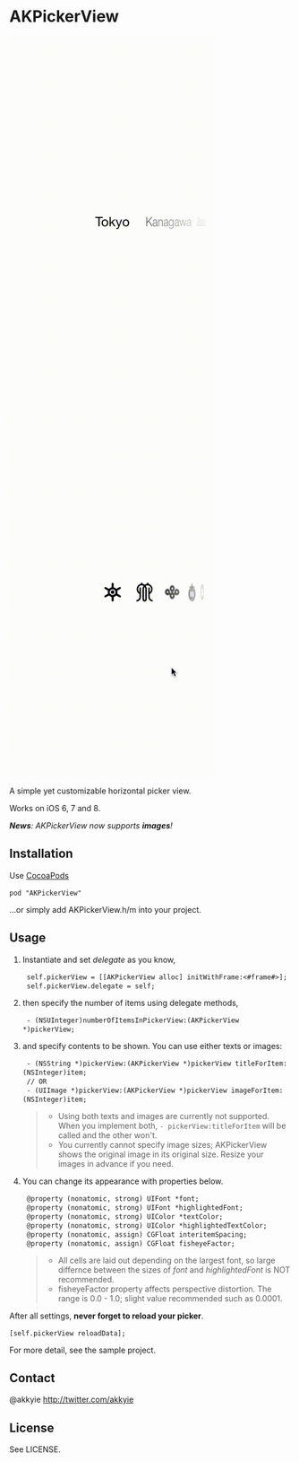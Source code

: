 AKPickerView
============


![Screenshot](./Screenshot.gif)
![Screenshot2](./Screenshot2.gif)


A simple yet customizable horizontal picker view.

Works on iOS 6, 7 and 8.

*__News__: AKPickerView now supports __images__!*

Installation
------------

Use [CocoaPods](http://cocoapods.org)

    pod "AKPickerView"

…or simply add AKPickerView.h/m into your project.

Usage
-----

1. Instantiate and set *delegate* as you know,

        self.pickerView = [[AKPickerView alloc] initWithFrame:<#frame#>];
        self.pickerView.delegate = self;

1. then specify the number of items using delegate methods,

        - (NSUInteger)numberOfItemsInPickerView:(AKPickerView *)pickerView;
	
1. and specify contents to be shown. You can use either texts or images:

        - (NSString *)pickerView:(AKPickerView *)pickerView titleForItem:(NSInteger)item;
        // OR
        - (UIImage *)pickerView:(AKPickerView *)pickerView imageForItem:(NSInteger)item;
	
    > - Using both texts and images are currently not supported. When you implement both, `- pickerView:titleForItem` will be called and the other won't. 
    > - You currently cannot specify image sizes; AKPickerView shows the original image in its original size. Resize your images in advance if you need.

1. You can change its appearance with properties below.

        @property (nonatomic, strong) UIFont *font;
        @property (nonatomic, strong) UIFont *highlightedFont;
        @property (nonatomic, strong) UIColor *textColor;
        @property (nonatomic, strong) UIColor *highlightedTextColor;
        @property (nonatomic, assign) CGFloat interitemSpacing;
        @property (nonatomic, assign) CGFloat fisheyeFactor;
    
    > - All cells are laid out depending on the largest font, so large differnce between the sizes of *font* and *highlightedFont* is NOT recommended.  
    > - fisheyeFactor property affects perspective distortion. The range is 0.0 - 1.0; slight value recommended such as 0.0001.

After all settings, **never forget to reload your picker**.

    [self.pickerView reloadData];
    
For more detail, see the sample project.

Contact
-------

@akkyie http://twitter.com/akkyie

License
-------
See LICENSE.
